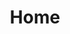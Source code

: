---
html_title: Home
layout: 2006_home
old_website: true
permalink: /170.html
published: true
title: Home
---